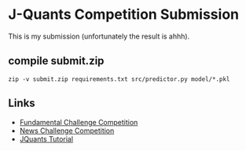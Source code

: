 # J-Quants Competition Submission
This is my submission (unfortunately the result is ahhh).

## compile submit.zip

```
zip -v submit.zip requirements.txt src/predictor.py model/*.pkl
```

## Links
- [Fundamental Challenge Competition](https://signate.jp/competitions/423)
- [News Challenge Competition](https://signate.jp/competitions/443)
- [JQuants Tutorial](https://japanexchangegroup.github.io/J-Quants-Tutorial/)


